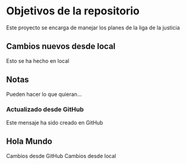 # Objetivos de la repositorio

Este proyecto se encarga de manejar los planes de la liga de la justicia

## Cambios nuevos desde local
Esto se ha hecho en local


## Notas
Pueden hacer lo que quieran...

### Actualizado desde GitHub
Este mensaje ha sido creado en GitHub

## Hola Mundo

Cambios desde GitHub
Cambios desde local
